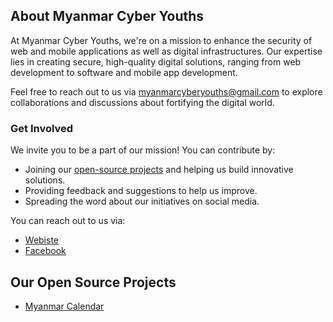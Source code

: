 <!--
<p align="center">
    <img src="https://github.com/cybermm/art/blob/main/cover/black-4k.png" />
</p>
-->

## About Myanmar Cyber Youths

At Myanmar Cyber Youths, we're on a mission to enhance the security of web and mobile applications as well as digital infrastructures. Our expertise lies in creating secure, high-quality digital solutions, ranging from web development to software and mobile app development.

Feel free to reach out to us via myanmarcyberyouths@gmail.com to explore collaborations and discussions about fortifying the digital world.

### Get Involved
We invite you to be a part of our mission! You can contribute by:
- Joining our [open-source projects](https://github.com/orgs/myanmarcyberyouths/repositories) and helping us build innovative solutions.
- Providing feedback and suggestions to help us improve.
- Spreading the word about our initiatives on social media.

You can reach out to us via:
- [Webiste](https://myanmar-cyber-youths.vercel.app)
- [Facebook](https://www.facebook.com/myanmarcyberyouths)

## Our Open Source Projects
- [Myanmar Calendar](https://github.com/myanmarcyberyouths/myanmar-calendar)
